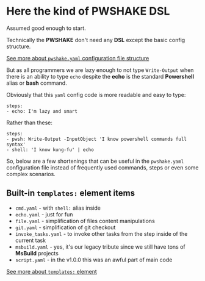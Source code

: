 # Here the kind of **PWSHAKE** DSL
Assumed good enough to start.

Technically the **PWSHAKE** don't need any **DSL** except the basic config structure.

[See more about `pwshake.yaml` configuration file structure](../../doc/config.md)

But as all programmers we are lazy enough to not type `Write-Output` when there is an ability to type `echo` despite the **echo** is the standard **Powershell** alias or **bash** command.

Obviously that this `yaml` config code is more readable and easy to type:
```
steps:
- echo: I'm lazy and smart
```

Rather than these:
```
steps:
- pwsh: Write-Output -InputObject 'I know powershell commands full syntax'
- shell: 'I know kung-fu' | echo
```

So, below are a few shortenings that can be useful in the `pwshake.yaml` configuration file instead of frequently used commands, steps or even some complex scenarios.

## **Built-in** `templates:` **element items**

* `cmd.yaml` - with `shell:` alias inside
* `echo.yaml` - just for fun
* `file.yaml` - simplification of files content manipulations
* `git.yaml` - simplification of git checkout
* `invoke_tasks.yaml` - to invoke other tasks from the step inside of the current task
* `msbuild.yaml` - yes, it's our legacy tribute since we still have tons of **MsBuild** projects
* `script.yaml` - in the v1.0.0 this was an awful part of main code

[See more about `templates:` element](../../doc/templates.md) 